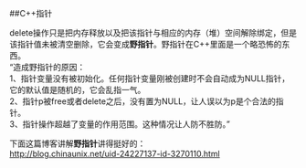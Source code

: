 ##C++指针

delete操作只是把内存释放以及把该指针与相应的内存（堆）空间解除绑定，但是该指针值未被清空删除，它会变成**野指针**。野指针在C++里面是一个略恐怖的东西。  
“造成野指针的原因：  
1、指针变量没有被初始化。任何指针变量刚被创建时不会自动成为NULL指针，它的默认值是随机的，它会乱指一气。  
2、指针p被free或者delete之后，没有置为NULL，让人误以为p是个合法的指针。  
3、指针操作超越了变量的作用范围。这种情况让人防不胜防。”  

下面这篇博客讲解**野指针**讲得挺好的：  
http://blog.chinaunix.net/uid-24227137-id-3270110.html